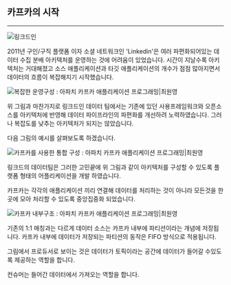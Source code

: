 ## 카프카의 시작
---

![링크드인](https://content.linkedin.com/content/dam/me/business/en-us/amp/brand-site/v2/bg/LI-Logo.svg.original.svg)

2011년 구인/구직 플랫폼 이자 소셜 네트워크인 'Linkedin'은 여러 파편화되어있는 데이터 수집 분배 아키텍처를 운영하는 것에 어려움이 있었습니다.
시간이 지날수록 아키텍처는 거대해졌고 소스 애플리케이션과 타깃 애플리케이션의 개수가 점점 많아지면서 데이터의 흐름이 복잡해지기 시작했습니다.

![복잡한 운영구성 : 아파치 카프카 애플리케이션 프로그래밍|최원영](https://oopy.lazyrockets.com/api/v2/notion/image?src=https%3A%2F%2Fs3-us-west-2.amazonaws.com%2Fsecure.notion-static.com%2F56e79358-20c3-4b7f-a2a6-d0459a778327%2FUntitled.png&blockId=abea803c-fdab-4164-aee2-b13c2f228e1d)


위 그림과 마찬가지로 링크드인 데이터 팀에서는 기존에 있던 사용프레임워크와 오픈소스를 아키텍처에 반영해 데이터 파이프라인의 파편화를 개선하려 노력하였습니다. 그러나 복잡도를 낮추는 아키텍처가 되지는 않았습니다.

다음 그림의 예시를 살펴보도록 하겠습니다.

![카프카를 사용한 통합 구성 : 아파치 카프카 애플리케이션 프로그래밍|최원영](https://oopy.lazyrockets.com/api/v2/notion/image?src=https%3A%2F%2Fs3-us-west-2.amazonaws.com%2Fsecure.notion-static.com%2F77dae714-506c-432c-8170-c42cea02d8f0%2FUntitled.png&blockId=4d387161-deda-4f19-9401-a9b120e458ce)

링크드의 데이터팀은 그러한 고민끝에 위 그림과 같이 아키텍처를 구성할 수 있도록 플랫폼 형태의 어플리케이션을 개발 하였습니다.

카프카는 각각의 애플리케이션 끼리 연결해 데이터를 처리하는 것이 아니라 모든것을 한곳에 모아 처리할 수 있도록 중앙집중화 되었습니다.

![카프카 내부구조 : 아파치 카프카 애플리케이션 프로그래밍|최원영](https://oopy.lazyrockets.com/api/v2/notion/image?src=https%3A%2F%2Fs3-us-west-2.amazonaws.com%2Fsecure.notion-static.com%2F9b9fd6b0-fa66-4914-b841-301851506841%2FUntitled.png&blockId=18fdec0b-90b5-4df9-a1e1-2bb9dfb84658)

기존의 1:1 매칭과는 다르게 데이터 소스는 카프카 내부에 파티션이라는 개념에 저장됩니다. 카프카 내부에 데이터가 저장되는 파티션의 동작은 FIFO 방식으로 적용됩니다.

그림에서 프로듀서로 보이는 것은 데이터가 토픽이라는 공간에 데이터가 들어갈 수있도록 제공하는 역할을 합니다.

컨슈머는 들어간 데이터에서 가져오는 역할을 합니다.